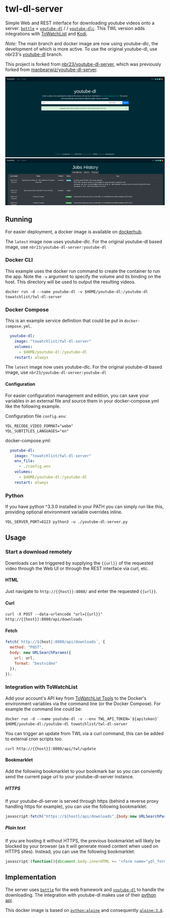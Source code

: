 <!-- ![Docker Stars Shield](https://img.shields.io/docker/stars/nbr23/youtube-dl-server.svg?style=flat-square)
![Docker Pulls Shield](https://img.shields.io/docker/pulls/nbr23/youtube-dl-server.svg?style=flat-square)
[![GitHub license](https://img.shields.io/badge/license-MIT-blue.svg?style=flat-square)](https://raw.githubusercontent.com/nbr23/youtube-dl-server/master/LICENSE) -->

# twl-dl-server

Simple Web and REST interface for downloading youtube videos onto a server. [`bottle`](https://github.com/bottlepy/bottle) + [`youtube-dl`](https://github.com/rg3/youtube-dl) /  / [`youtube-dlc`](https://github.com/blackjack4494/yt-dlc). This TWL version adds integrations with [ToWatchList](https://towatchlist.com) and [Kodi](https://kodi.tv).

*Note:* The main branch and docker image are now using youtube-dlc, the development of which is more active. To use the original youtube-dl, use nbr23's [youtube-dl](https://github.com/nbr23/youtube-dl-server/tree/youtube-dl) branch.


This project is forked from [nbr23/youtube-dl-server](https://github.com/nbr23/youtube-dl-server), which was previously forked from [manbearwiz/youtube-dl-server](https://github.com/manbearwiz/youtube-dl-server).

![screenshot][1]
![screenshot][2]

## Running

For easier deployment, a docker image is available on [dockerhub](https://hub.docker.com/r/towatchlist/twl-dl-server).

The `latest` image now uses youtube-dlc. For the original youtube-dl based image, use `nbr23/youtube-dl-server:youtube-dl`

### Docker CLI

This example uses the docker run command to create the container to run the app. Note the `-v` argument to specify the volume and its binding on the host. This directory will be used to output the resulting videos.

```shell
docker run -d --name youtube-dl -v $HOME/youtube-dl:/youtube-dl towatchlist/twl-dl-server
```

### Docker Compose

This is an example service definition that could be put in `docker-compose.yml`.

```yml
  youtube-dl:
    image: "towatchlist/twl-dl-server"
    volumes:
      - $HOME/youtube-dl:/youtube-dl
    restart: always
```

The `latest` image now uses youtube-dlc. For the original youtube-dl based image, use `nbr23/youtube-dl-server:youtube-dl`

#### Configuration
For easier configuration management and edition, you can save your variables in an external file and source them in your docker-compose.yml like the following example.

Configuration file `config.env`:

```
YDL_RECODE_VIDEO_FORMAT="webm"
YDL_SUBTITLES_LANGUAGES="en"
```

docker-compose.yml:
```yml
  youtube-dl:
    image: "towatchlist/twl-dl-server"
    env_file:
      - ./config.env
    volumes:
      - $HOME/youtube-dl:/youtube-dl
    restart: always
```

### Python

If you have python ^3.3.0 installed in your PATH you can simply run like this, providing optional environment variable overrides inline.

```shell
YDL_SERVER_PORT=8123 python3 -u ./youtube-dl-server.py
```

## Usage

### Start a download remotely

Downloads can be triggered by supplying the `{{url}}` of the requested video through the Web UI or through the REST interface via curl, etc.

#### HTML

Just navigate to `http://{{host}}:8080/` and enter the requested `{{url}}`.

#### Curl

```shell
curl -X POST --data-urlencode "url={{url}}" http://{{host}}:8080/api/downloads
```

#### Fetch

```javascript
fetch(`http://${host}:8080/api/downloads`, {
  method: "POST",
  body: new URLSearchParams({
    url: url,
    format: "bestvideo"
  }),
});
```

### Integration with ToWatchList

Add your account's API key from [ToWatchList Tools](https://towatchlist.com/tools) to the Docker's environment variables via the command line (or the Docker Compose). For example the command line could be:

```shell
docker run -d --name youtube-dl -v --env TWL_API_TOKEN=`${apitoken}` $HOME/youtube-dl:/youtube-dl towatchlist/twl-dl-server
```

You can trigger an update from TWL via a curl command, this can be added to external cron scripts too.

```shell
curl http://{{host}}:8080/api/twl/update
```

#### Bookmarklet

Add the following bookmarklet to your bookmark bar so you can conviently send the current page url to your youtube-dl-server instance.

##### HTTPS
If your youtube-dl-server is served through https (behind a reverse proxy handling https for example), you can use the following bookmarklet:

```javascript
javascript:fetch("https://${host}/api/downloads",{body:new URLSearchParams({url:window.location.href,format:"bestvideo"}),method:"POST"});
```

##### Plain text
If you are hosting it without HTTPS, the previous bookmarklet will likely be blocked by your browser (as it will generate mixed content when used on HTTPS sites).
Instead, you can use the following bookmarklet:

```javascript
javascript:(function(){document.body.innerHTML += '<form name="ydl_form" method="POST" action="http://${host}/api/downloads"><input name="url" type="url" value="'+window.location.href+'"/></form>';document.ydl_form.submit()})();
```

## Implementation

The server uses [`bottle`](https://github.com/bottlepy/bottle) for the web framework and [`youtube-dl`](https://github.com/rg3/youtube-dl) to handle the downloading. The integration with youtube-dl makes use of their [python api](https://github.com/rg3/youtube-dl#embedding-youtube-dl).

This docker image is based on [`python:alpine`](https://registry.hub.docker.com/_/python/) and consequently [`alpine:3.8`](https://hub.docker.com/_/alpine/).

[1]:https://github.com/ToWatchList/twl-dl-server/raw/main/youtube-dl-server.png
[2]:https://github.com/ToWatchList/twl-dl-server/raw/main/youtube-dl-server-logs.png
